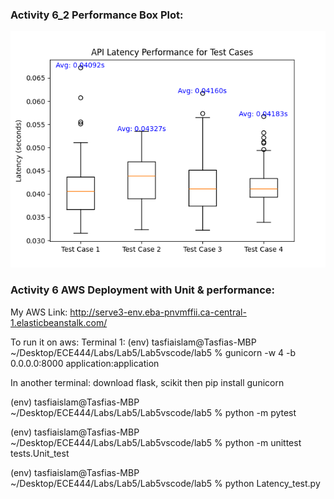 ### Activity 6_2 Performance Box Plot: 
![](boxplots/api_latency_boxplot.png)

### Activity 6 AWS Deployment with Unit & performance: 

My AWS Link:
http://serve3-env.eba-pnvmffii.ca-central-1.elasticbeanstalk.com/

To run it on aws:
Terminal 1:
(env) tasfiaislam@Tasfias-MBP ~/Desktop/ECE444/Labs/Lab5/Lab5vscode/lab5 % gunicorn -w 4 -b 0.0.0.0:8000 application:application

In another terminal:
download flask, scikit then
pip install gunicorn

(env) tasfiaislam@Tasfias-MBP ~/Desktop/ECE444/Labs/Lab5/Lab5vscode/lab5 % python -m pytest

(env) tasfiaislam@Tasfias-MBP ~/Desktop/ECE444/Labs/Lab5/Lab5vscode/lab5 % python -m unittest tests.Unit_test

(env) tasfiaislam@Tasfias-MBP ~/Desktop/ECE444/Labs/Lab5/Lab5vscode/lab5 % python Latency_test.py   
